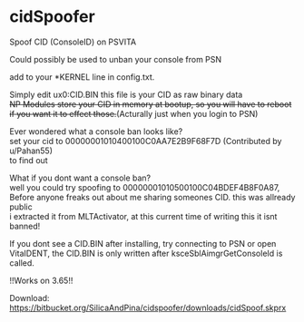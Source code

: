 # cidSpoofer
Spoof CID (ConsoleID) on PSVITA

Could possibly be used to unban your console from PSN            


add to your \*KERNEL line in config.txt.                  

Simply edit ux0:CID.BIN this file is your CID as raw binary data               
~~NP Modules store your CID in memory at bootup, so you will have to reboot if you want it to effect those.~~(Acturally just when you login to PSN)  

Ever wondered what a console ban looks like?               
set your cid to 00000001010400100C0AA7E2B9F68F7D (Contributed by u/Pahan55)           
to find out              

What if you dont want a console ban?        
well you could try spoofing to 00000001010500100C04BDEF4B8F0A87,                        
Before anyone freaks out about me sharing someones CID. this was allready public            
i extracted it from MLTActivator, at this current time of writing this it isnt banned!          


If you dont see a CID.BIN after installing, try connecting to PSN or open VitaIDENT,
the CID.BIN is only written after ksceSblAimgrGetConsoleId is called.

!!Works on 3.65!!

Download: https://bitbucket.org/SilicaAndPina/cidspoofer/downloads/cidSpoof.skprx   
